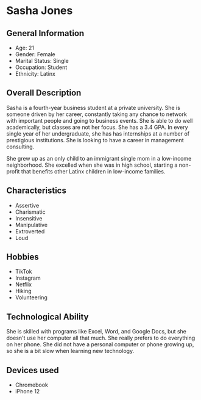 # Sasha Jones 
## General Information
- Age: 21
- Gender: Female
- Marital Status: Single
- Occupation: Student
- Ethnicity: Latinx 

## Overall Description
Sasha is a fourth-year business student at a private university. She is someone driven by her career, constantly taking any chance to network with important people and going to business events. She is able to do well academically, but classes are not her focus. She has a 3.4 GPA. In every single year of her undergraduate, she has has internships at a number of prestigious institutions. She is looking to have a career in management consulting.

She grew up as an only child to an immigrant single mom in a low-income neighborhood. She excelled when she was in high school, starting a non-profit that benefits other Latinx children in low-income families. 

## Characteristics
- Assertive
- Charismatic
- Insensitive
- Manipulative
- Extroverted
- Loud

## Hobbies
- TikTok
- Instagram
- Netflix
- Hiking
- Volunteering

## Technological Ability
She is skilled with programs like Excel, Word, and Google Docs, but she doesn't use her computer all that much. She really prefers to do everything on her phone. She did not have a personal computer or phone growing up, so she is a bit slow when learning new technology.

## Devices used
- Chromebook
- iPhone 12
